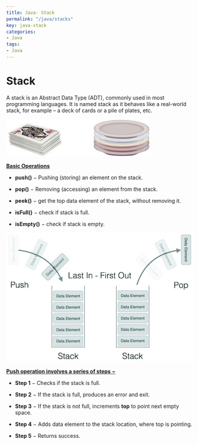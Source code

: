 ```yaml
---
title: Java- Stack
permalink: "/java/stacks"
key: java-stack
categories:
- Java
tags:
- Java
---
```


Stack
=========

A stack is an Abstract Data Type (ADT), commonly used in most programming
languages. It is named stack as it behaves like a real-world stack, for example
– a deck of cards or a pile of plates, etc.

![Stack Example](media/084f428b63fc55e180d2b76f86523f63.jpg)

**<u>Basic Operations</u>**

-   **push()** − Pushing (storing) an element on the stack.

-   **pop()** − Removing (accessing) an element from the stack.

-   **peek()** − get the top data element of the stack, without removing it.

-   **isFull()** − check if stack is full.

-   **isEmpty()** − check if stack is empty.

![Stack Representation](media/93594f7a6f2e6d757209d104440bc3b3.jpg)

**<u>Push operation involves a series of steps −</u>**

-   **Step 1** − Checks if the stack is full.

-   **Step 2** − If the stack is full, produces an error and exit.

-   **Step 3** − If the stack is not full, increments **top** to point next
    empty space.

-   **Step 4** − Adds data element to the stack location, where top is pointing.

-   **Step 5** − Returns success.
